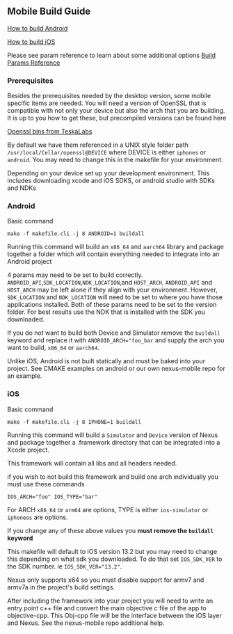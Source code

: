## Mobile Build Guide

[How to build Android](#Android)

[How to build iOS](#iOS)

Please see param reference to learn about some additional options
[Build Params Reference](build-params-reference.md)

### Prerequisites

Besides the prerequisites needed by the desktop version, some mobile specific items are needed.
You will need a version of OpenSSL that is compatible with not only your device but also the arch that you are building.
It is up to you how to get these, but precompiled versions can be found here

[Openssl bins from TeskaLabs](https://teskalabs.com/blog/openssl-binary-distribution-for-developers-static-library)

By default we have them referenced in a UNIX style folder path `/usr/local/Cellar/openssl@DEVICE` where DEVICE is either `iphones` or `android`. You may need to change this in the makefile for your environment.

Depending on your device set up your development environment. This includes downloading xcode and iOS SDKS, or android studio with SDKs and NDKs

### Android

Basic command

```
make -f makefile.cli -j 8 ANDROID=1 buildall
```

Running this command will build an `x86_64` and `aarch64` library and package together a folder which will contain everything needed to integrate into an Android project

4 params may need to be set to build correctly. `ANDROID_API`,`SDK_LOCATION`,`NDK_LOCATION`,and `HOST_ARCH`. `ANDROID_API` and `HOST_ARCH` may be left alone if they align with your environment. However, `SDK_LOCATION` and `NDK_LOCATION` will need to be set to where you have those applications installed. Both of these params need to be set to the version folder. For best results use the NDK that is installed with the SDK you downloaded.

If you do not want to build both Device and Simulator remove the `buildall` keyword and replace it with `ANDROID_ARCH="foo_bar` and supply the arch you want to build, `x86_64` or `aarch64`.

Unlike iOS, Android is not built statically and must be baked into your project. See CMAKE examples on android or our own nexus-mobile repo for an example.

### iOS

Basic command

```
make -f makefile.cli -j 8 IPHONE=1 buildall
```

Running this command will build a `Simulator` and `Device` version of Nexus and package together a .framework directory that can be integrated into a Xcode project.

This framework will contain all libs and all headers needed.

if you wish to not build this framework and build one arch individually you must use these commands

`IOS_ARCH="foo" IOS_TYPE="bar"`

For ARCH `x86_64` or `arm64` are options, TYPE is either `ios-simulator` or `iphoneos` are options.

If you change any of these above values you **must remove the `buildall` keyword**

This makefile will default to iOS version 13.2 but you may need to change this depending on what sdk you downloaded. To do that set `IOS_SDK_VER` to the SDK number. ie `IOS_SDK_VER="13.2"`.

Nexus only supports x64 so you must disable support for armv7 and armv7a in the project's build settings.

After including the framework into your project you will need to write an entry point c++ file and convert the main objective c file of the app to objective-cpp. This Obj-cpp file will be the interface between the iOS layer and Nexus. See the nexus-mobile repo additional help.
